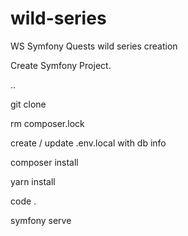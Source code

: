 # wild-series
WS Symfony Quests wild series creation

Create Symfony Project. 

..

git clone

rm composer.lock

create / update .env.local with db info

composer install

yarn install

code . 

symfony serve

